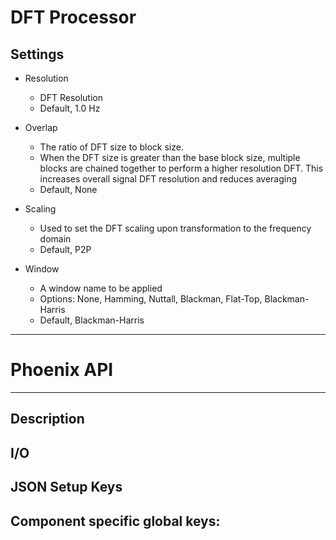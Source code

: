 # DFT Processor
## Settings
- Resolution
	- DFT Resolution
	- Default, 1.0 Hz

- Overlap
	- The ratio of DFT size to block size. 
	- When the DFT size is greater than the base block size, multiple blocks are chained together to perform a higher resolution DFT. This increases overall signal DFT resolution and reduces averaging
	- Default, None

- Scaling
	- Used to set the DFT scaling upon transformation to the frequency domain
	- Default, P2P

- Window
	- A window name to be applied
	- Options: None, Hamming, Nuttall, Blackman, Flat-Top, Blackman-Harris
	- Default, Blackman-Harris

___
# Phoenix API
___
## Description

## I/O

## JSON Setup Keys

Component specific global keys:
- 